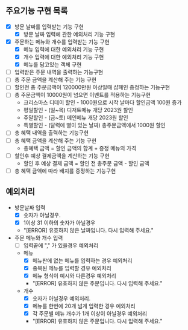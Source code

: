 ## 주요기능 구현 목록
- [x] 방문 날짜를 입력받는 기능 구현
  - [x] 방문 날짜 입력에 관한 예외처리 기능 구현
- [x] 주문하는 메뉴와 개수를 입력받는 기능 구현
  - [x] 메뉴 입력에 대한 예외처리 기능 구현
  - [x] 개수 입력에 대한 예외처리 기능 구현
  - [x] 메뉴를 담고있는 객체 구현
- [ ] 입력받은 주문 내역을 출력하는 기능구현
- [ ] 총 주문 금액을 계산해 주는 기능 구현
- [ ] 할인전 총 주문금액이 120000만원 이상일때 샴페인 증정하는 기능구현
- [ ] 총 주문금액이 10000원이 넘으면 이벤트를 적용하는 기능구현
  - 크리스마스 디데이 할인 - 1000원으로 시작 날마다 할인금액 100원 증가
  - 평일할인 - (일~목) 디저트메뉴 개당 2023원 할인
  - 주말할인 - (금~토) 메인메뉴 개당 2023원 할인 
  - 특별할인 - (달력에 별이 있는 날짜) 총주문금액에서 1000원 할인
- [ ] 총 혜택 내역을 출력하는 기능구현
- [ ] 총 혜택 금액을 계산해 주는 기능 구현
  - 총혜택 금액 = 할인 금액의 합계 + 증정 메뉴의 가격 
- [ ] 할인후 예상 결제금액을 계산하는 기능 구현
  - 할인 후 예상 결제 금액 = 할인 전 총주문 금액 - 할인 금액 
- [ ] 총 혜택 금액에 따라 배지를 증정하는 기능구현

## 예외처리
- 방문날짜 입력
  - [x] 숫자가 아닐경우.
  - [x] 1이상 31 이하의 숫자가 아닐경우 
  - "[ERROR] 유효하지 않은 날짜입니다. 다시 입력해 주세요."
-  주문 메뉴와 개수 입력
   - [ ] 입력끝에 "," 가 있을경우 예외처리
   - 메뉴
     - [x] 메뉴판에 없는 메뉴를 입력하는 경우 예외처리
     - [x] 중복된 메뉴를 입력할 경우 예외처리
     - [x] 메뉴 형식이 예시와 다른경우 예외처리
     - "[ERROR] 유효하지 않은 주문입니다. 다시 입력해 주세요."
   - 개수
     - [x] 숫자가 아닐경우 예외처리.
     - [x] 메뉴를 한번에 20개 넘게 입력한 경우 예외처리
     - [x] 각 주문별 메뉴 개수가 1개 이상이 아닐경우 예외처리
     - "[ERROR] 유효하지 않은 주문입니다. 다시 입력해 주세요."